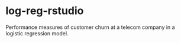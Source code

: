 # log-reg-rstudio
Performance measures of customer churn at a telecom company in a logistic regression model.

